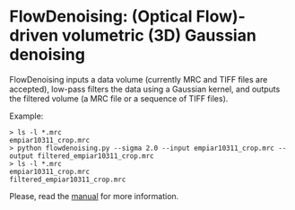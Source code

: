 # FlowDenoising: (Optical Flow)-driven volumetric (3D) Gaussian denoising

FlowDenoising inputs a data volume (currently MRC and TIFF files are accepted), low-pass filters the data using a Gaussian kernel, and outputs the filtered volume (a MRC file or a sequence of TIFF files).

Example:

    > ls -l *.mrc
    empiar10311_crop.mrc
    > python flowdenoising.py --sigma 2.0 --input empiar10311_crop.mrc --output filtered_empiar10311_crop.mrc
    > ls -l *.mrc
    empiar10311_crop.mrc
    filtered_empiar10311_crop.mrc
    
Please, read the [manual](https://github.com/microscopy-processing/FlowDenoising/blob/main/manual/manual.ipynb) for more information.
